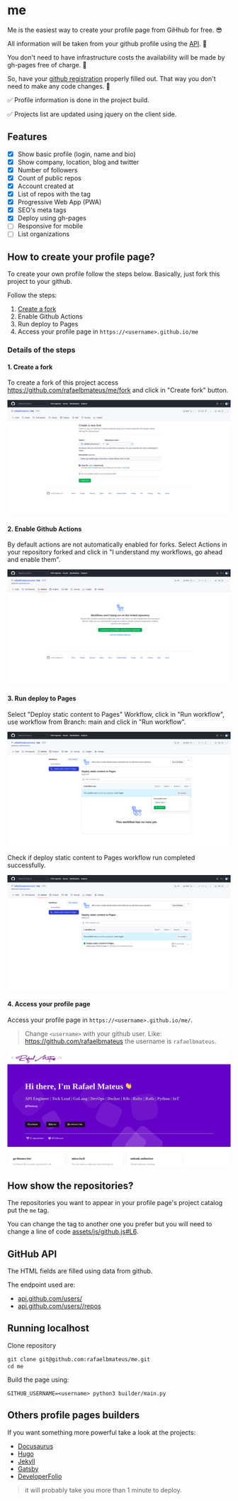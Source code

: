 # me

Me is the easiest way to create your profile page from GiHhub for free. 😎

All information will be taken from your github profile using the
[API](https://docs.github.com/en/rest). 🎒

You don't need to have infrastructure costs the availability will be made
by gh-pages free of charge. 🤑

So, have your [github registration](https://github.com/settings/profile) properly filled out.
That way you don't need to make any code changes. 🤖

✅ Profile information is done in the project build.

✅ Projects list are updated using jquery on the client side.

## Features

- [x] Show basic profile (login, name and bio)
- [x] Show company, location, blog and twitter
- [x] Number of followers
- [x] Count of public repos
- [x] Account created at
- [x] List of repos with the tag
- [x] Progressive Web App (PWA)
- [x] SEO's meta tags
- [x] Deploy using gh-pages
- [ ] Responsive for mobile
- [ ] List organizations

## How to create your profile page?

To create your own profile follow the steps below.
Basically, just fork this project to your github.

Follow the steps:

1. [Create a fork](https://github.com/rafaelbmateus/me/fork)
2. Enable Github Actions
3. Run deploy to Pages
4. Access your profile page in `https://<username>.github.io/me`

### Details of the steps

#### 1. Create a fork

To create a fork of this project access
https://github.com/rafaelbmateus/me/fork
and click in "Create fork" button.

![](/docs/1-create-fork.png)

#### 2. Enable Github Actions

By default actions are not automatically enabled for forks.
Select Actions in your repository forked and click in
"I understand my workflows, go ahead and enable them".

![](/docs/2-enable-actions.png)

#### 3. Run deploy to Pages

Select "Deploy static content to Pages" Workflow,
click in "Run workflow", use workflow from Branch: main
and click in "Run workflow".

![](/docs/3-run-deploy.png)

Check if deploy static content to Pages workflow
run completed successfully.

![](/docs/4-check-deploy.png)

#### 4. Access your profile page

Access your profile page
in `https://<username>.github.io/me/`.

> Change `<username>` with your github user. Like: https://github.com/rafaelbmateus
  the username is `rafaelbmateus`.

![](/docs/5-preview.png)

## How show the repositories?

The repositories you want to appear in your profile page's project catalog put the `me` tag.

You can change the tag to another one you prefer
but you will need to change a line of code
[assets/js/github.js#L6](https://github.com/rafaelbmateus/me/blob/main/assets/js/github.js#L6).

## GitHub API

The HTML fields are filled using data from github.

The endpoint used are:

- [api.github.com/users/<username>](https://api.github.com/users/rafaelbmateus)
- [api.github.com/users/<username>/repos](https://api.github.com/users/rafaelbmateus/repos)

## Running localhost

Clone repository

```console
git clone git@github.com:rafaelbmateus/me.git
cd me
```

Build the page using:

```console
GITHUB_USERNAME=<username> python3 builder/main.py
```

## Others profile pages builders

If you want something more powerful take a look at the projects:

- [Docusaurus](https://docusaurus.io)
- [Hugo](https://gohugo.io)
- [Jekyll](https://jekyllrb.com)
- [Gatsby](https://www.gatsbyjs.com)
- [DeveloperFolio](https://github.com/saadpasta/developerFolio)

> it will probably take you more than 1 minute to deploy.
